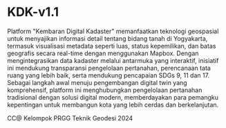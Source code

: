 # KDK-v1.1

Platform "Kembaran Digital Kadaster" memanfaatkan teknologi geospasial untuk menyajikan informasi detail tentang bidang tanah di Yogyakarta, termasuk visualisasi metadata seperti luas, status kepemilikan, dan batas geografis secara real-time dengan menggunakan Mapbox. Dengan mengintegrasikan data kadaster melalui antarmuka yang interaktif, inisiatif ini mendukung transparansi pengelolaan pertanahan, perencanaan tata ruang yang lebih baik, serta mendukung pencapaian SDGs 9, 11 dan 17. Sebagai langkah awal menuju pengembangan digital twin yang komprehensif, platform ini menghubungkan pengelolaan pertanahan tradisional dengan solusi digital modern, memberdayakan para pemangku kepentingan untuk membangun kota yang lebih cerdas dan berkelanjutan.

CC@ Kelompok PRGG Teknik Geodesi 2024
